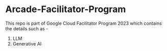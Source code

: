 # Arcade-Facilitator-Program
This repo is part of Google Cloud Facilitator Program 2023 which contains the details such as -
1) LLM
2) Generative AI
